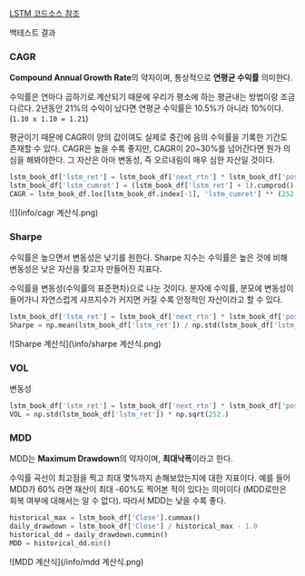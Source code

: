 [LSTM 코드소스 참조](https://github.com/quant4junior/algoTrade/blob/master/ch08/8.2%20RNN%EC%9D%84%20%ED%99%9C%EC%9A%A9%ED%95%9C%20%EC%A3%BC%EA%B0%80%20%EB%B0%A9%ED%96%A5%EC%84%B1%20%EB%B6%84%EB%A5%98%20%EC%98%88%EC%B8%A1/8.2%20lstm_prediction_dropout_batchnormal.ipynb)

백테스트 결과 

### CAGR
**Compound Annual Growth Rate**의 약자이며, 통상적으로 **연평균 수익률** 의미한다.

수익률은 연마다 곱하기로 계산되기 때문에 우리가 평소에 하는 평균내는 방법이랑 조금 다르다.
2년동안 21%의 수익이 났다면 연평균 수익률은 10.5%가 아니라 10%이다.(`1.10 x 1.10 = 1.21`)

평균이기 때문에 CAGR이 양의 값이여도 실제로 중간에 음의 수익률을 기록한 기간도 존재할 수 있다.
CAGR은 높을 수록 좋지만, CAGR이 20~30%를 넘어간다면 뭔가 의심을 해봐야한다. 
그 자산은 아마 변동성, 즉 오르내림이 매우 심한 자산일 것이다. 

```python
lstm_book_df['lstm_ret'] = lstm_book_df['next_rtn'] * lstm_book_df['position'].shift(1)
lstm_book_df['lstm_cumret'] = (lstm_book_df['lstm_ret'] + 1).cumprod()
CAGR = lstm_book_df.loc[lstm_book_df.index[-1], 'lstm_cumret'] ** (252. / len(lstm_book_df.index)) - 1
```

![](info/cagr 계산식.png)

### Sharpe
수익률은 높으면서 변동성은 낮기를 원한다. 
Sharpe 지수는 수익률은 높은 것에 비해 변동성은 낮은 자산을 찾고자 만들어진 지표다. 

수익률을 변동성(수익률의 표준편차)으로 나눈 것이다. 
분자에 수익률, 분모에 변동성이 들어가니 자연스럽게 샤프지수가 커지면 커질 수록 안정적인 자산이라고 할 수 있다.

```python
lstm_book_df['lstm_ret'] = lstm_book_df['next_rtn'] * lstm_book_df['position'].shift(1)
Sharpe = np.mean(lstm_book_df['lstm_ret']) / np.std(lstm_book_df['lstm_ret']) * np.sqrt(252.)
``` 

![Sharpe 계산식](\info/sharpe 계산식.png)


### VOL
변동성
```python
lstm_book_df['lstm_ret'] = lstm_book_df['next_rtn'] * lstm_book_df['position'].shift(1)
VOL = np.std(lstm_book_df['lstm_ret']) * np.sqrt(252.)
```

### MDD
MDD는 **Maximum Drawdown**의 약자이며, **최대낙폭**이라고 한다. 

수익률 곡선이 최고점을 찍고 최대 몇%까지 손해보았는지에 대한 지표이다.
예를 들어 MDD가 60% 라면 재산이 최대 -60%도 찍어본 적이 있다는 의미이다 (MDD로만은 회복 여부에 대해서는 알 수 없다).
따라서 MDD는 낮을 수록 좋다.

```python
historical_max = lstm_book_df['Close'].cummax()
daily_drawdown = lstm_book_df['Close'] / historical_max - 1.0
historical_dd = daily_drawdown.cummin()
MDD = historical_dd.min()
```

![MDD 계산식](/info/mdd 계산식.png)
